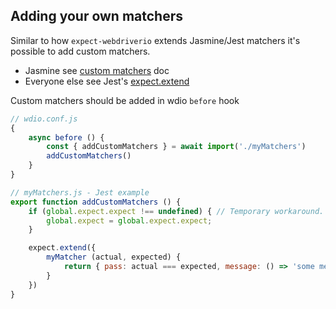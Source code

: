 ## Adding your own matchers

Similar to how `expect-webdriverio` extends Jasmine/Jest matchers it's possible to add custom matchers.

- Jasmine see [custom matchers](https://jasmine.github.io/2.5/custom_matcher.html) doc
- Everyone else see Jest's [expect.extend](https://jestjs.io/docs/en/expect#expectextendmatchers)

Custom matchers should be added in wdio `before` hook

```js
// wdio.conf.js
{
    async before () {
        const { addCustomMatchers } = await import('./myMatchers')
        addCustomMatchers()
    }
}
```

```js
// myMatchers.js - Jest example
export function addCustomMatchers () {
    if (global.expect.expect !== undefined) { // Temporary workaround. See https://github.com/webdriverio/expect-webdriverio/issues/835
        global.expect = global.expect.expect;
    }

    expect.extend({
        myMatcher (actual, expected) {
            return { pass: actual === expected, message: () => 'some message' }
        }
    })
}
```
